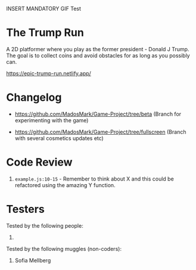 INSERT MANDATORY GIF
Test

# The Trump Run

A 2D platformer where you play as the former president - Donald J Trump. 
The goal is to collect coins and avoid obstacles for as long as you possibly can.

https://epic-trump-run.netlify.app/






# Changelog

- https://github.com/MadosMark/Game-Project/tree/beta 
(Branch for experimenting with the game)

- https://github.com/MadosMark/Game-Project/tree/fullscreen
(Branch with several cosmetics updates etc)



# Code Review

1. `example.js:10-15` - Remember to think about X and this could be refactored using the amazing Y function.

# Testers

Tested by the following people:

1.

Tested by the following muggles (non-coders):

1. Sofia Mellberg
